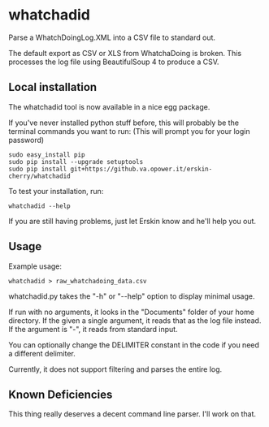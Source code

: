 whatchadid
==========

Parse a WhatchDoingLog.XML into a CSV file to standard out.

The default export as CSV or XLS from WhatchaDoing is broken. This processes
the log file using BeautifulSoup 4 to produce a CSV.

Local installation
------------------

The whatchadid tool is now available in a nice egg package.

If you've never installed python stuff before, this will probably be the
terminal commands you want to run: (This will prompt you for your login
password)

    sudo easy_install pip
    sudo pip install --upgrade setuptools
    sudo pip install git+https://github.va.opower.it/erskin-cherry/whatchadid

To test your installation, run:

    whatchadid --help

If you are still having problems, just let Erskin know and he'll help you out.

Usage
-----
Example usage:

    whatchadid > raw_whatchadoing_data.csv

whatchadid.py takes the "-h" or "--help" option to display minimal usage.

If run with no arguments, it looks in the "Documents" folder of your home
directory. If the given a single argument, it reads that as the log file
instead. If the argument is "-", it reads from standard input.

You can optionally change the DELIMITER constant in the code if you need a
different delimiter.

Currently, it does not support filtering and parses the entire log.

Known Deficiencies
------------------

This thing really deserves a decent command line parser. I'll work on that.
